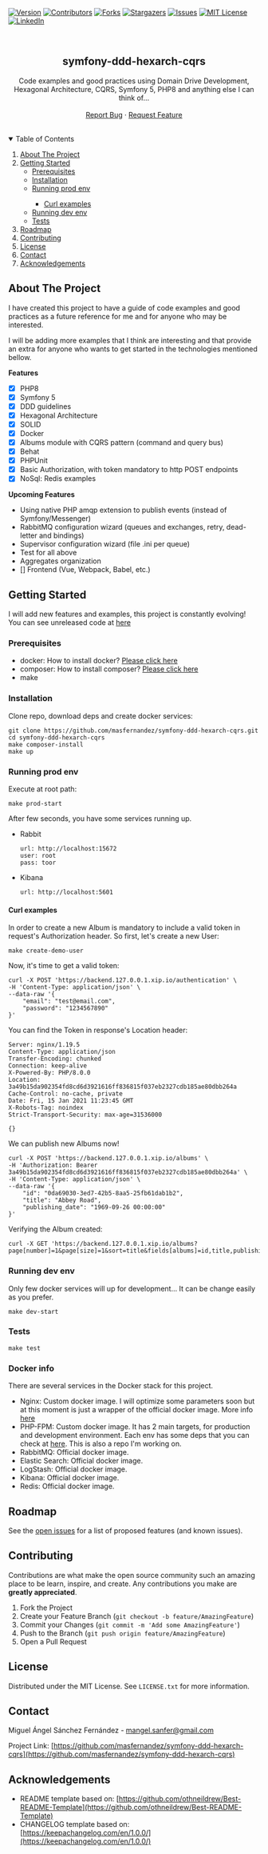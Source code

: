 [![Version][version-shield]][version]
[![Contributors][contributors-shield]][contributors-url]
[![Forks][forks-shield]][forks-url]
[![Stargazers][stars-shield]][stars-url]
[![Issues][issues-shield]][issues-url]
[![MIT License][license-shield]][license-url]
[![LinkedIn][linkedin-shield]][linkedin-url]

<br />

<h2 align="center">symfony-ddd-hexarch-cqrs</h3>
<p align="center">
    Code examples and good practices using Domain Drive Development, Hexagonal Architecture, CQRS, 
    Symfony 5, PHP8 and anything else I can think of... 
    <br /><br />
    <a href="https://github.com/masfernandez/symfony-ddd-hexarch-cqrs/issues">Report Bug</a>
    ·
    <a href="https://github.com/masfernandez/symfony-ddd-hexarch-cqrs/issues">Request Feature</a>
</p>

<br />

<details open="open">
  <summary>Table of Contents</summary>
  <ol>
    <li>
      <a href="#about-the-project">About The Project</a>
    </li>
    <li>
      <a href="#getting-started">Getting Started</a>
      <ul>
        <li><a href="#prerequisites">Prerequisites</a></li>
        <li><a href="#installation">Installation</a></li>
        <li><a href="#running-prod-env">Running prod env</a></li>
        <ul>
            <li><a href="#curl-examples">Curl examples</a></li>
        </ul>
        <li><a href="#running-dev-env">Running dev env</a></li>
        <li><a href="#tests">Tests</a></li>
      </ul>
    </li>
    <li><a href="#roadmap">Roadmap</a></li>
    <li><a href="#contributing">Contributing</a></li>
    <li><a href="#license">License</a></li>
    <li><a href="#contact">Contact</a></li>
    <li><a href="#acknowledgements">Acknowledgements</a></li>
  </ol>
</details>

## About The Project

I have created this project to have a guide of code examples and good practices as a future reference for me and for anyone who may be interested.

I will be adding more examples that I think are interesting and that provide an extra for anyone who wants to get started in the technologies mentioned bellow.

**Features**

- [x] PHP8
- [x] Symfony 5
- [x] DDD guidelines
- [x] Hexagonal Architecture
- [x] SOLID
- [x] Docker  
- [x] Albums module with CQRS pattern (command and query bus)
- [x] Behat 
- [x] PHPUnit
- [x] Basic Authorization, with token mandatory to http POST endpoints
- [x] NoSql: Redis examples

**Upcoming Features**
- Using native PHP amqp extension to publish events (instead of Symfony/Messenger)
- RabbitMQ configuration wizard (queues and exchanges, retry, dead-letter and bindings)
- Supervisor configuration wizard (file .ini per queue)
- Test for all above
- Aggregates organization 
- [] Frontend (Vue, Webpack, Babel, etc.)


## Getting Started

I will add new features and examples, this project is constantly evolving! You can see unreleased code at [here](https://github.com/masfernandez/symfony-ddd-hexarch-cqrs/compare/master...develop)

### Prerequisites

- docker: How to install docker? [Please click here](https://docs.docker.com/install/)
- composer: How to install composer? [Please click here](https://getcomposer.org/download/)
- make

### Installation

Clone repo, download deps and create docker services:

```
git clone https://github.com/masfernandez/symfony-ddd-hexarch-cqrs.git
cd symfony-ddd-hexarch-cqrs
make composer-install
make up
```

### Running prod env
Execute at root path:

```
make prod-start
```

After few seconds, you have some services running up.

- Rabbit 
    ```
    url: http://localhost:15672
    user: root
    pass: toor
    ```

- Kibana
    ```
    url: http://localhost:5601
    ```

#### Curl examples

In order to create a new Album is mandatory to include a valid token in request's Authorization header. So first, let's  create a new User:

```
make create-demo-user
```

Now, it's time to get a valid token:

```
curl -X POST 'https://backend.127.0.0.1.xip.io/authentication' \
-H 'Content-Type: application/json' \
--data-raw '{
    "email": "test@email.com",
    "password": "1234567890"
}'
```

You can find the Token in response's Location header:

```
Server: nginx/1.19.5
Content-Type: application/json
Transfer-Encoding: chunked
Connection: keep-alive
X-Powered-By: PHP/8.0.0
Location: 3a49b15da902354fd8cd6d3921616ff836815f037eb2327cdb185ae80dbb264a
Cache-Control: no-cache, private
Date: Fri, 15 Jan 2021 11:23:45 GMT
X-Robots-Tag: noindex
Strict-Transport-Security: max-age=31536000

{}
```

We can publish new Albums now! 

```
curl -X POST 'https://backend.127.0.0.1.xip.io/albums' \
-H 'Authorization: Bearer 3a49b15da902354fd8cd6d3921616ff836815f037eb2327cdb185ae80dbb264a' \
-H 'Content-Type: application/json' \
--data-raw '{
    "id": "0da69030-3ed7-42b5-8aa5-25fb61dab1b2",
    "title": "Abbey Road",
    "publishing_date": "1969-09-26 00:00:00"  
}'
```

Verifying the Album created:
```
curl -X GET 'https://backend.127.0.0.1.xip.io/albums?page[number]=1&page[size]=1&sort=title&fields[albums]=id,title,publishing_date'
```

### Running dev env

Only few docker services will up for development... It can be change easily as you prefer.

```
make dev-start
```

### Tests
```
make test
```

### Docker info
There are several services in the Docker stack for this project.

- Nginx: Custom docker image. I will optimize some parameters soon but at this moment is just a wrapper of the official docker image. More info [here](https://github.com/masfernandez/symfony-docker-nginx-phpfpm/blob/master/docker/nginx/Dockerfile)
- PHP-FPM: Custom docker image. It has 2 main targets, for production and development environment. Each env has some deps that you can check at [here](https://github.com/masfernandez/symfony-docker-nginx-phpfpm/blob/master/docker/php/Dockerfile). This is also a repo I'm working on.
- RabbitMQ: Official docker image.
- Elastic Search: Official docker image.
- LogStash: Official docker image.
- Kibana: Official docker image.
- Redis: Official docker image.

## Roadmap

See the [open issues](https://github.com/masfernandez/symfony-ddd-hexarch-cqrs/issues) for a list of proposed features (and known issues).


## Contributing

Contributions are what make the open source community such an amazing place to be learn, inspire, and create. Any contributions you make are **greatly appreciated**.

1. Fork the Project
2. Create your Feature Branch (`git checkout -b feature/AmazingFeature`)
3. Commit your Changes (`git commit -m 'Add some AmazingFeature'`)
4. Push to the Branch (`git push origin feature/AmazingFeature`)
5. Open a Pull Request


## License

Distributed under the MIT License. See `LICENSE.txt` for more information.


## Contact

Miguel Ángel Sánchez Fernández - mangel.sanfer@gmail.com

Project Link: [https://github.com/masfernandez/symfony-ddd-hexarch-cqrs](https://github.com/masfernandez/symfony-ddd-hexarch-cqrs)


## Acknowledgements

* README template based on: [https://github.com/othneildrew/Best-README-Template](https://github.com/othneildrew/Best-README-Template)
* CHANGELOG template based on: [https://keepachangelog.com/en/1.0.0/](https://keepachangelog.com/en/1.0.0/)

[version-shield]: https://img.shields.io/github/v/release/masfernandez/symfony-ddd-hexarch-cqrs?style=for-the-badge
[version]: https://github.com/masfernandez/symfony-ddd-hexarch-cqrs/releases

[contributors-shield]: https://img.shields.io/github/contributors/masfernandez/symfony-ddd-hexarch-cqrs.svg?style=for-the-badge
[contributors-url]: https://github.com/masfernandez/symfony-ddd-hexarch-cqrs/graphs/contributors

[forks-shield]: https://img.shields.io/github/forks/masfernandez/symfony-ddd-hexarch-cqrs.svg?style=for-the-badge
[forks-url]: https://github.com/masfernandez/symfony-ddd-hexarch-cqrs/network/members

[stars-shield]: https://img.shields.io/github/stars/masfernandez/symfony-ddd-hexarch-cqrs.svg?style=for-the-badge
[stars-url]: https://github.com/masfernandez/symfony-ddd-hexarch-cqrs/stargazers

[issues-shield]: https://img.shields.io/github/issues/masfernandez/symfony-ddd-hexarch-cqrs.svg?style=for-the-badge
[issues-url]: https://github.com/masfernandez/symfony-ddd-hexarch-cqrs/issues

[license-shield]: https://img.shields.io/github/license/masfernandez/symfony-ddd-hexarch-cqrs.svg?style=for-the-badge
[license-url]: https://github.com/masfernandez/symfony-ddd-hexarch-cqrs/blob/master/LICENSE.txt

[linkedin-shield]: https://img.shields.io/badge/-LinkedIn-black.svg?style=for-the-badge&logo=linkedin&colorB=555
[linkedin-url]: https://linkedin.com/in/masfernandez